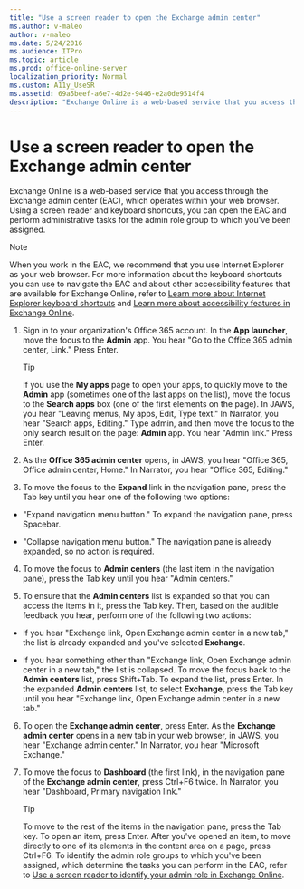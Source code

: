 ```yaml
---
title: "Use a screen reader to open the Exchange admin center"
ms.author: v-maleo
author: v-maleo
ms.date: 5/24/2016
ms.audience: ITPro
ms.topic: article
ms.prod: office-online-server
localization_priority: Normal
ms.custom: A11y_UseSR
ms.assetid: 69a5beef-a6e7-4d2e-9446-e2a0de9514f4
description: "Exchange Online is a web-based service that you access through the Exchange admin center (EAC), which operates within your web browser. Using a screen reader and keyboard shortcuts, you can open the EAC and perform administrative tasks for the admin role group to which you've been assigned."
---
```


# Use a screen reader to open the Exchange admin center

Exchange Online is a web-based service that you access through the Exchange admin center (EAC), which operates within your web browser. Using a screen reader and keyboard shortcuts, you can open the EAC and perform administrative tasks for the admin role group to which you've been assigned.
  
> [!NOTE]
> When you work in the EAC, we recommend that you use Internet Explorer as your web browser. For more information about the keyboard shortcuts you can use to navigate the EAC and about other accessibility features that are available for Exchange Online, refer to [Learn more about Internet Explorer keyboard shortcuts](http://technet.microsoft.com/library/http://go.microsoft.com/fwlink/?LinkID=787614.aspx) and [Learn more about accessibility features in Exchange Online](http://technet.microsoft.com/library/XXX.aspx). 
  
1. Sign in to your organization's Office 365 account. In the **App launcher**, move the focus to the **Admin** app. You hear "Go to the Office 365 admin center, Link." Press Enter. 
    
    > [!TIP]
    > If you use the **My apps** page to open your apps, to quickly move to the **Admin** app (sometimes one of the last apps on the list), move the focus to the **Search apps** box (one of the first elements on the page). In JAWS, you hear "Leaving menus, My apps, Edit, Type text." In Narrator, you hear "Search apps, Editing." Type admin, and then move the focus to the only search result on the page: **Admin** app. You hear "Admin link." Press Enter. 
  
2. As the **Office 365 admin center** opens, in JAWS, you hear "Office 365, Office admin center, Home." In Narrator, you hear "Office 365, Editing." 
    
3. To move the focus to the **Expand** link in the navigation pane, press the Tab key until you hear one of the following two options: 
    
  - "Expand navigation menu button." To expand the navigation pane, press Spacebar.
    
  - "Collapse navigation menu button." The navigation pane is already expanded, so no action is required.
    
4. To move the focus to **Admin centers** (the last item in the navigation pane), press the Tab key until you hear "Admin centers." 
    
5. To ensure that the **Admin centers** list is expanded so that you can access the items in it, press the Tab key. Then, based on the audible feedback you hear, perform one of the following two actions: 
    
  - If you hear "Exchange link, Open Exchange admin center in a new tab," the list is already expanded and you've selected **Exchange**. 
    
  - If you hear something other than "Exchange link, Open Exchange admin center in a new tab," the list is collapsed. To move the focus back to the **Admin centers** list, press Shift+Tab. To expand the list, press Enter. In the expanded **Admin centers** list, to select **Exchange**, press the Tab key until you hear "Exchange link, Open Exchange admin center in a new tab." 
    
6. To open the **Exchange admin center**, press Enter. As the **Exchange admin center** opens in a new tab in your web browser, in JAWS, you hear "Exchange admin center." In Narrator, you hear "Microsoft Exchange." 
    
7. To move the focus to **Dashboard** (the first link), in the navigation pane of the **Exchange admin center**, press Ctrl+F6 twice. In Narrator, you hear "Dashboard, Primary navigation link." 
    
    > [!TIP]
    > To move to the rest of the items in the navigation pane, press the Tab key. To open an item, press Enter. After you've opened an item, to move directly to one of its elements in the content area on a page, press Ctrl+F6. To identify the admin role groups to which you've been assigned, which determine the tasks you can perform in the EAC, refer to [Use a screen reader to identify your admin role in Exchange Online](http://technet.microsoft.com/library/xxxx.aspx). 
  

